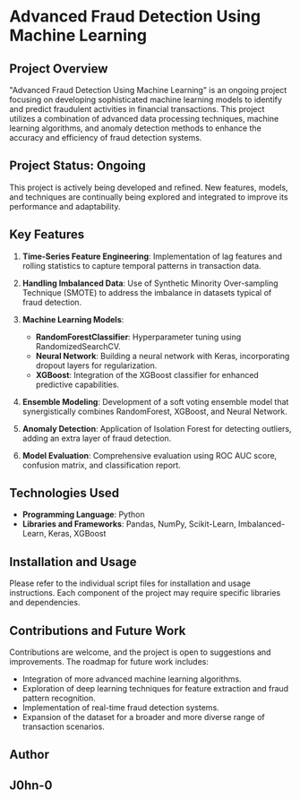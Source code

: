 # Advanced Fraud Detection Using Machine Learning 

## Project Overview

"Advanced Fraud Detection Using Machine Learning" is an ongoing project focusing on developing sophisticated machine learning models to identify and predict fraudulent activities in financial transactions. This project utilizes a combination of advanced data processing techniques, machine learning algorithms, and anomaly detection methods to enhance the accuracy and efficiency of fraud detection systems.

## Project Status: Ongoing

This project is actively being developed and refined. New features, models, and techniques are continually being explored and integrated to improve its performance and adaptability.

## Key Features

1. **Time-Series Feature Engineering**: Implementation of lag features and rolling statistics to capture temporal patterns in transaction data.

2. **Handling Imbalanced Data**: Use of Synthetic Minority Over-sampling Technique (SMOTE) to address the imbalance in datasets typical of fraud detection.

3. **Machine Learning Models**:
   - **RandomForestClassifier**: Hyperparameter tuning using RandomizedSearchCV.
   - **Neural Network**: Building a neural network with Keras, incorporating dropout layers for regularization.
   - **XGBoost**: Integration of the XGBoost classifier for enhanced predictive capabilities.

4. **Ensemble Modeling**: Development of a soft voting ensemble model that synergistically combines RandomForest, XGBoost, and Neural Network.

5. **Anomaly Detection**: Application of Isolation Forest for detecting outliers, adding an extra layer of fraud detection.

6. **Model Evaluation**: Comprehensive evaluation using ROC AUC score, confusion matrix, and classification report.

## Technologies Used

- **Programming Language**: Python
- **Libraries and Frameworks**: Pandas, NumPy, Scikit-Learn, Imbalanced-Learn, Keras, XGBoost

## Installation and Usage

Please refer to the individual script files for installation and usage instructions. Each component of the project may require specific libraries and dependencies.

## Contributions and Future Work

Contributions are welcome, and the project is open to suggestions and improvements. The roadmap for future work includes:
- Integration of more advanced machine learning algorithms.
- Exploration of deep learning techniques for feature extraction and fraud pattern recognition.
- Implementation of real-time fraud detection systems.
- Expansion of the dataset for a broader and more diverse range of transaction scenarios.

## Author

J0hn-0
---
